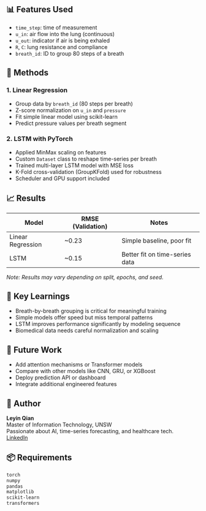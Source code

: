 
## 📊 Features Used

- `time_step`: time of measurement
- `u_in`: air flow into the lung (continuous)
- `u_out`: indicator if air is being exhaled
- `R`, `C`: lung resistance and compliance
- `breath_id`: ID to group 80 steps of a breath

## 🔧 Methods

### 1. Linear Regression
- Group data by `breath_id` (80 steps per breath)
- Z-score normalization on `u_in` and `pressure`
- Fit simple linear model using scikit-learn
- Predict pressure values per breath segment

### 2. LSTM with PyTorch
- Applied MinMax scaling on features
- Custom `Dataset` class to reshape time-series per breath
- Trained multi-layer LSTM model with MSE loss
- K-Fold cross-validation (GroupKFold) used for robustness
- Scheduler and GPU support included

## 📈 Results

| Model              | RMSE (Validation) | Notes                            |
|-------------------|-------------------|----------------------------------|
| Linear Regression | ~0.23             | Simple baseline, poor fit        |
| LSTM              | ~0.15             | Better fit on time-series data   |

*Note: Results may vary depending on split, epochs, and seed.*

## 📌 Key Learnings

- Breath-by-breath grouping is critical for meaningful training
- Simple models offer speed but miss temporal patterns
- LSTM improves performance significantly by modeling sequence
- Biomedical data needs careful normalization and scaling

## 🚀 Future Work

- Add attention mechanisms or Transformer models
- Compare with other models like CNN, GRU, or XGBoost
- Deploy prediction API or dashboard
- Integrate additional engineered features

## 👤 Author

**Leyin Qian**  
Master of Information Technology, UNSW  
Passionate about AI, time-series forecasting, and healthcare tech.  
[LinkedIn](https://www.linkedin.com/in/leyin-qian/)

## 📦 Requirements

```bash
torch
numpy
pandas
matplotlib
scikit-learn
transformers
